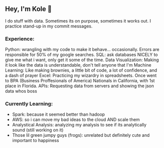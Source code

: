 ## Hey, I'm Kole 👋

I do stuff with data. Sometimes its on purpose, sometimes it works out. I practice stand-up in my commit messages.

### Experience:
Python: wrangling with my code to make it behave... occasionally. Errors are responsible for 50% of my google searches.
SQL: ask databases NICELY to give me what i want, only get it some of the time.
Data Visualization: Making it look like the data is understandable, don't tell anyone that I'm 
Machine Learning: Like making brownies, a little bit of code, a lot of confidence, and a dash of prayer
Excel: Practicing my wizardry in spreadsheets. Once went to BPA (Business Proffesionals of America) Nationals in California, with 1st place in Florida. 
APIs: Requesting data from servers and showing the json data whos boss

### Currently Learning:
- Spark: because it seemed better than hadoop
- AWS: so i can move my bad ideas to the cloud AND scale them
- Analystical Analysis: analyzing my analysis to see if its analytically sound (still working on it)
- Those lil green jumpy guys (frogs): unrelated but definitely cute and important to happiness


<!--

- 🔭 I’m currently working on ...
- 🌱 I’m currently learning ...
- 👯 I’m looking to collaborate on ...
- 🤔 I’m looking for help with ...
- 💬 Ask me about ...
- 📫 How to reach me: ...
- 😄 Pronouns: ...
- ⚡ Fun fact: ...
-->

